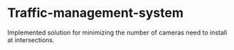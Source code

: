 # Traffic-management-system
Implemented solution for minimizing the number of cameras need to install at intersections.
